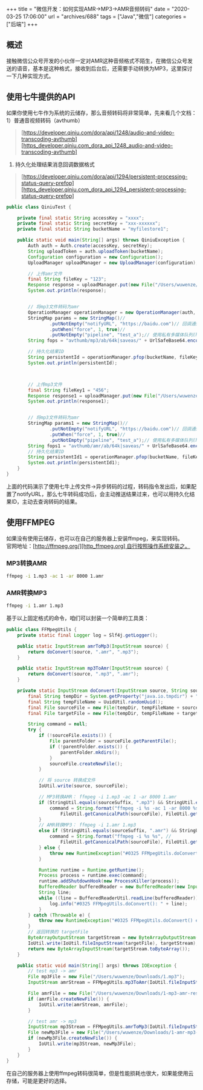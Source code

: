+++
title = "微信开发：如何实现AMR->MP3->AMR音频转码"
date = "2020-03-25 17:06:00"
url = "archives/688"
tags = ["Java","微信"]
categories = ["后端"]
+++

## 概述 ##

接触微信公众号开发的小伙伴一定对AMR这种音频格式不陌生，在微信公众号发送的语音，基本是这种格式，接收到后台后，还需要手动转换为MP3，这里探讨一下几种实现方式。

## 使用七牛提供的API ##

如果你使用七牛作为系统的云储存，那么音频转码将非常简单，先来看几个文档：  
1）普通音视频转码（avthumb）

> [https://developer.qiniu.com/dora/api/1248/audio-and-video-transcoding-avthumb][https_developer.qiniu.com_dora_api_1248_audio-and-video-transcoding-avthumb]

1.  持久化处理结果消息回调数据格式

> [https://developer.qiniu.com/dora/api/1294/persistent-processing-status-query-prefop][https_developer.qiniu.com_dora_api_1294_persistent-processing-status-query-prefop]

```java
public class QiniuTest {

    private final static String accessKey = "xxxx";
    private final static String secretKey = "xxx-xxxxxx";
    private final static String bucketName = "myfilestore1";

    public static void main(String[] args) throws QiniuException {
        Auth auth = Auth.create(accessKey, secretKey);
        String uploadToken = auth.uploadToken(bucketName);
        Configuration configuration = new Configuration();
        UploadManager uploadManager = new UploadManager(configuration);

        // 上传amr文件
        final String fileKey = "123";
        Response response = uploadManager.put(new File("/Users/wuwenze/Downloads/1.amr"), fileKey, uploadToken);
        System.out.println(response);


        // 将mp3文件转码为amr
        OperationManager operationManager = new OperationManager(auth, configuration);
        StringMap params = new StringMap()//
                .putNotEmpty("notifyURL", "https://baidu.com")// 回调通知
                .putWhen("force", 1, true)//
                .putNotEmpty("pipeline", "test_a");// 使用私有多媒体队列(https://portal.qiniu.com/dora/mps/test_a/index)
        String fops = "avthumb/mp3/ab/64k|saveas/" + UrlSafeBase64.encodeToString(bucketName + ":" + fileKey); 

        // 持久化结果ID
        String persistentId = operationManager.pfop(bucketName, fileKey, fops, params);
        System.out.println(persistentId);



        // 上传mp3文件
        final String fileKey1 = "456";
        Response response1 = uploadManager.put(new File("/Users/wuwenze/Downloads/2.mp3"), fileKey1, uploadToken);
        System.out.println(response1);


        // 将mp3文件转码为amr
        StringMap params1 = new StringMap()//
                .putNotEmpty("notifyURL", "https://baidu.com")// 回调通知
                .putWhen("force", 1, true)//
                .putNotEmpty("pipeline", "test_a");// 使用私有多媒体队列(https://portal.qiniu.com/dora/mps/test_a/index)
        String fops1 = "avthumb/amr/ab/64k|saveas/" + UrlSafeBase64.encodeToString(bucketName + ":" + fileKey1);
        // 持久化结果ID
        String persistentId1 = operationManager.pfop(bucketName, fileKey1, fops1, params1);
        System.out.println(persistentId1); 
    }
}
```

上面的代码演示了使用七牛上传文件->异步转码的过程，转码指令发出后，如果配置了notifyURL，那么七牛转码成功后，会主动推送结果过来，也可以用持久化结果ID，主动去查询转码的结果。

## 使用FFMPEG ##

如果没有使用云储存，也可以在自己的服务器上安装ffmpeg，来实现转码。  
官网地址：[http://ffmpeg.org/][http_ffmpeg.org] 自行按照操作系统安装之。

### MP3转换AMR
```bash
ffmpeg -i 1.mp3 -ac 1 -ar 8000 1.amr
```

### AMR转换MP3 
```bash
ffmpeg -i 1.amr 1.mp3
```

基于以上固定格式的命令，咱们可以封装一个简单的工具类：

```java
public class FFMpegUtils {
    private static final Logger log = Slf4j.getLogger();

    public static InputStream amrToMp3(InputStream source) {
        return doConvert(source, ".amr", ".mp3");
    }

    public static InputStream mp3ToAmr(InputStream source) {
        return doConvert(source, ".mp3", ".amr");
    }

    private static InputStream doConvert(InputStream source, String sourceSuffix, String targetSuffix) {
        final String tempDir = System.getProperty("java.io.tmpdir") + "/ffmpeg_temp/";
        final String tempFileName = UuidUtil.randomUuid();
        final File sourceFile = new File(tempDir, tempFileName + sourceSuffix);
        final File targetFile = new File(tempDir, tempFileName + targetSuffix);

        String command = null;
        try {
            if (!sourceFile.exists()) {
                File parentFolder = sourceFile.getParentFile();
                if (!parentFolder.exists()) {
                    parentFolder.mkdirs();
                }
                sourceFile.createNewFile();
            }

            // 将 source 转换成文件
            IoUtil.write(source, sourceFile);

            // MP3转换AMR： ffmpeg -i 1.mp3 -ac 1 -ar 8000 1.amr
            if (StringUtil.equals(sourceSuffix, ".mp3") && StringUtil.equals(targetSuffix, ".amr")) {
                command = String.format("ffmpeg -i %s -ac 1 -ar 8000 %s", //
                    FileUtil.getCanonicalPath(sourceFile), FileUtil.getCanonicalPath(targetFile));
            }
            // AMR转换MP3： ffmpeg -i 1.amr 1.mp3
            else if (StringUtil.equals(sourceSuffix, ".amr") && StringUtil.equals(targetSuffix, ".mp3")) {
                command = String.format("ffmpeg -i %s %s", //
                    FileUtil.getCanonicalPath(sourceFile), FileUtil.getCanonicalPath(targetFile));
            } else {
                throw new RuntimeException("#0325 FFMpegUtils.doConvert() error, 不支持的文件格式，sourceSuffix=" + sourceSuffix + ",targetSuffix=" + targetSuffix);
            }

            Runtime runtime = Runtime.getRuntime();
            Process process = runtime.exec(command);
            runtime.addShutdownHook(new ProcessKiller(process));
            BufferedReader bufferedReader = new BufferedReader(new InputStreamReader(process.getErrorStream()));
            String line;
            while ((line = BufferedReaderUtil.readLine(bufferedReader)) != null) {
                log.info("#0325 FFMpegUtils.doConvert(): " + line);
            }
        } catch (Throwable e) {
            throw new RuntimeException("#0325 FFMpegUtils.doConvert() error, command=" + command, e);
        }
        // 返回转换的 targetFile
        ByteArrayOutputStream targetStream = new ByteArrayOutputStream();
        IoUtil.write(IoUtil.fileInputStream(targetFile), targetStream);
        return new ByteArrayInputStream(targetStream.toByteArray());
    }

    public static void main(String[] args) throws IOException {
        // test mp3 -> amr
        File mp3File = new File("/Users/wuwenze/Downloads/1.mp3");
        InputStream amrStream = FFMpegUtils.mp3ToAmr(IoUtil.fileInputStream(mp3File));

        File amrFile = new File("/Users/wuwenze/Downloads/1-mp3-amr-result.amr");
        if (amrFile.createNewFile()) {
            IoUtil.write(amrStream, amrFile);
        }

        // test amr -> mp3
        InputStream mp3Stream = FFMpegUtils.amrToMp3(IoUtil.fileInputStream(amrFile));
        File newMp3File = new File("/Users/wuwenze/Downloads/1-amr-mp3-result.mp3");
        if (newMp3File.createNewFile()) {
            IoUtil.write(mp3Stream, newMp3File);
        }
    }
}
```

在自己的服务器上使用ffmpeg转码很简单，但是性能损耗也很大，如果能使用云存储，可能是更好的选择。


[https_developer.qiniu.com_dora_api_1248_audio-and-video-transcoding-avthumb]: https://developer.qiniu.com/dora/api/1248/audio-and-video-transcoding-avthumb
[https_developer.qiniu.com_dora_api_1294_persistent-processing-status-query-prefop]: https://developer.qiniu.com/dora/api/1294/persistent-processing-status-query-prefop
[http_ffmpeg.org]: http://ffmpeg.org/
